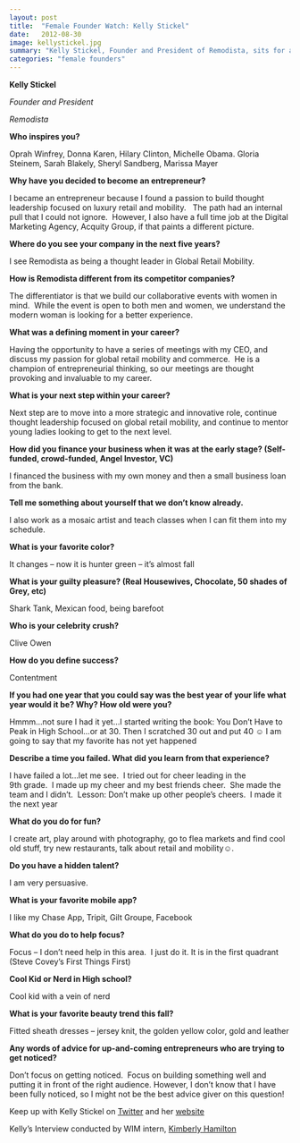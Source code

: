 ```yaml
---
layout: post
title:  "Female Founder Watch: Kelly Stickel"
date:   2012-08-30
image: kellystickel.jpg
summary: "Kelly Stickel, Founder and President of Remodista, sits for an interview with WIM"
categories: "female founders"
---
```


__Kelly Stickel__

_Founder and President_

_Remodista_


__Who inspires you?__

Oprah Winfrey, Donna Karen, Hilary Clinton, Michelle Obama. Gloria Steinem, Sarah Blakely, Sheryl Sandberg, Marissa Mayer

__Why have you decided to become an entrepreneur?__

I became an entrepreneur because I found a passion to build thought leadership focused on luxury retail and mobility.   The path had an internal pull that I could not ignore.  However, I also have a full time job at the Digital Marketing Agency, Acquity Group, if that paints a different picture.

__Where do you see your company in the next five years?__

I see Remodista as being a thought leader in Global Retail Mobility.  

__How is Remodista different from its competitor companies?__

The differentiator is that we build our collaborative events with women in mind.  While the event is open to both men and women, we understand the modern woman is looking for a better experience.

__What was a defining moment in your career?__

Having the opportunity to have a series of meetings with my CEO, and discuss my passion for global retail mobility and commerce.  He is a champion of entrepreneurial thinking, so our meetings are thought provoking and invaluable to my career.

__What is your next step within your career?__

Next step are to move into a more strategic and innovative role, continue thought leadership focused on global retail mobility, and continue to mentor young ladies looking to get to the next level.

__How did you finance your business when it was at the early stage? (Self-funded, crowd-funded, Angel Investor, VC)__

I financed the business with my own money and then a small business loan from the bank.

__Tell me something about yourself that we don’t know already.__

I also work as a mosaic artist and teach classes when I can fit them into my schedule.

__What is your favorite color?__

It changes – now it is hunter green – it’s almost fall

__What is your guilty pleasure? (Real Housewives, Chocolate, 50 shades of Grey, etc)__

Shark Tank, Mexican food, being barefoot

__Who is your celebrity crush?__

Clive Owen 

__How do you define success?__

Contentment

__If you had one year that you could say was the best year of your life what year would it be? Why? How old were you?__

Hmmm…not sure I had it yet…I started writing the book: You Don’t Have to Peak in High School…or at 30. Then I scratched 30 out and put 40 ☺ I am going to say that my favorite has not yet happened

__Describe a time you failed. What did you learn from that experience?__

I have failed a lot…let me see.  I tried out for cheer leading in the 9th grade.  I made up my cheer and my best friends cheer.  She made the team and I didn’t.  Lesson: Don’t make up other people’s cheers.  I made it the next year

__What do you do for fun?__

I create art, play around with photography, go to flea markets and find cool old stuff, try new restaurants, talk about retail and mobility☺.

__Do you have a hidden talent?__

I am very persuasive.  

__What is your favorite mobile app?__

I like my Chase App, Tripit, Gilt Groupe, Facebook

__What do you do to help focus?__

Focus – I don’t need help in this area.  I just do it. It is in the first quadrant (Steve Covey’s First Things First)

__Cool Kid or Nerd in High school?__

Cool kid with a vein of nerd

__What is your favorite beauty trend this fall?__

Fitted sheath dresses – jersey knit, the golden yellow color, gold and leather

__Any words of advice for up-and-coming entrepreneurs who are trying to get noticed?__

Don’t focus on getting noticed.  Focus on building something well and putting it in front of the right audience. However, I don’t know that I have been fully noticed, so I might not be the best advice giver on this question!

Keep up with Kelly Stickel on [Twitter][twitter] and her [website][remodista]

Kelly’s Interview conducted by WIM intern, [Kimberly Hamilton][kimberly]

[twitter]: http://twitter.com/Kstickel
[remodista]: http://www.remodista.com/
[kimberly]: http://twitter.com/KimpletelyMe




